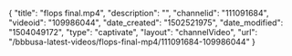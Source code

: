 {
    "title": "flops final.mp4",
    "description": "",
    "channelid": "111091684",
    "videoid": "109986044",
    "date_created": "1502521975",
    "date_modified": "1504049172",
    "type": "captivate",
    "layout": "channelVideo",
    "url": "\/bbbusa-latest-videos\/flops-final-mp4\/111091684-109986044"
}